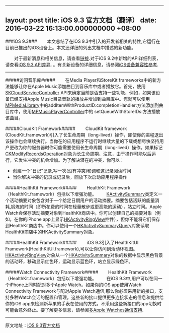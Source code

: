 
---
layout: post
title: iOS 9.3 官方文档（翻译）
date: 2016-03-22 16:13:00.000000000 +08:00
---
###iOS 9.3###
　　本文总结了在iOS 9.3中引入的开发者相关的特性,它运行在目前已推出的iOS设备上。本文还详细的列出文档中描述的新功能。

　　对于最新消息和相关信息，请查看[链接](https://developer.apple.com/ios/download/).对于iOS 9.2中新增的API详细列表，请查看[iOS 9.3 API差异](https://developer.apple.com/library/ios/releasenotes/General/iOS93APIDiffs/index.html). 。有关新设备的详细信息，请参阅[iOS设备兼容性参考](https://developer.apple.com/library/ios/documentation/DeviceInformation/Reference/iOSDeviceCompatibility/Introduction/Introduction.html#//apple_ref/doc/uid/TP40013599).

------------

#####访问音乐库#####
　　在Media Player和StoreKit frameworks中的新方法能够让你在Apple Music添加曲目到音乐库中或者播放它。首先，使用[SKCloudServiceController](https://developer.apple.com/library/ios/documentation/StoreKit/Reference/SKCloudServiceController_Class/index.html#//apple_ref/occ/cl/SKCloudServiceController) API来确定当前是否支持一些功能，例如，如果该设备已经支持Apple Music目录音轨的播放并增加到曲目库中。您就可以使用[MPMediaLibrary](https://developer.apple.com/library/ios/documentation/MediaPlayer/Reference/MPMediaLibrary_ClassReference/index.html#//apple_ref/occ/cl/MPMediaLibrary)中的addItemWithProductID:completionHandler:方法添加到曲目库中，使用[MPMusicPlayerController](https://developer.apple.com/library/ios/documentation/MediaPlayer/Reference/MPMusicPlayerController_ClassReference/index.html#//apple_ref/occ/cl/MPMusicPlayerController)中的 setQueueWithStoreIDs:方法播放该曲目。

#####CloudKit Framework#####
　　CloudKit framework (CloudKit.framework)引入了长生命周期（long-lived）操作，即使你的进程退出该操作也会继续执行。当你在的应用程序不运行时继续大量的下载或想尽快坚持用户更改为你的服务器时你可能需要使用长生命周期（long-lived）操作。如果标记[CKModifyRecordsOperation](https://developer.apple.com/library/ios/documentation/CloudKit/Reference/CKModifyRecordsOperation_class/index.html#//apple_ref/occ/cl/CKModifyRecordsOperation)对象为长生命周期，注意，由于操作可能以后运行，它发生冲突的机会增加。为了解决潜在的冲突，你可以：

- 创建一个“日记”记录,写一次(没有冲突)和调和这记录阅读时间
- 当你解决冲突的记录或记录后，回放下次启动应用程序操作

#####HealthKit Framework#####
　　HealthKit Framework（HealthKit.framework）包括以下增强功能。
　　[KActivitySummary](https://developer.apple.com/library/ios/documentation/HealthKit/Reference/HKActivitySummary_Class/index.html#//apple_ref/occ/cl/HKActivitySummary)类定义一个活动摘要对象包含对于一个给定日期用户的活动摘要。摘要包括活跃的能量消耗,锻炼的时间（即所花费的时间在轻量散步或更高能的运动），站立时间。Apple Watch会保存活动摘要对象到HealthKit商店中。你可以创建自己的摘要对象（例如，在你的iPhone app上显示[HKActivityRingView](https://developer.apple.com/library/ios/documentation/HealthKitUI/Reference/HKActivityRingView_Class/index.html#//apple_ref/occ/cl/HKActivityRingView)控件），但你不能将它们保存到HealthKit商店中。你可以使用一个[HKActivitySummaryQuery](https://developer.apple.com/library/ios/documentation/HealthKit/Reference/HKActivitySummaryQuery_Class/index.html#//apple_ref/occ/cl/HKActivitySummaryQuery)对象读取HealthKit商店中的HKActivitySummary对象。

#####HealthKit Framework#####
　　iOS 9.3引入了HealthKitUI Framework(HealthKitUI.framework),可以让你访问到活动环视图。[HKActivityRingView](https://developer.apple.com/library/ios/documentation/HealthKitUI/Reference/HKActivityRingView_Class/index.html#//apple_ref/occ/cl/HKActivityRingView)对象从一个[HKActivitySummary](https://developer.apple.com/library/ios/documentation/HealthKit/Reference/HKActivitySummary_Class/index.html#//apple_ref/occ/cl/HKActivitySummary)对象的数据中显示黑色背景的活动环，移动显示红色环，运动显示蓝色环，站立显示绿色环。

#####Watch Connectivity Framework#####
　　HealthKit Framework（HealthKit.framework）包括以下增强功能。
　　在iOS 9.3中,用户可以在同一个iPhone上同时配对多个Apple Watch。如果你的iOS app使用Watch Connectivity Framework与配对Apple Watch通信,那么你必须采用新的接口，支持多种Watch会话的配置和管理。这些新的接口提供更多连接状态的信息和提供给你的iOS app来检测新苹果的手表在使用的方式。不采用这些新接口的app切换时可能会意外终止。要了解更多信息，请参阅[多Apple Watches通信支持](https://developer.apple.com/library/ios/documentation/WatchConnectivity/Reference/WCSession_class/index.html#//apple_ref/doc/uid/TP40015237-CH1-SW56).

----------
原文地址：[iOS 9.3官方文档](https://developer.apple.com/library/ios/releasenotes/General/WhatsNewIniOS/Articles/iOS9_3.html#//apple_ref/doc/uid/TP40016661-SW1)
